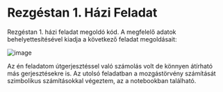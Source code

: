 # Rezgéstan 1. Házi Feladat
Rezgéstan 1. házi feladat megoldó kód. A megfelelő adatok behelyettesítésével kiadja a következő feladat megoldásait: 

![image](https://github.com/user-attachments/assets/089f0d57-eb06-4b3a-890e-4ce4f2ceba95)

Az én feladatom útgerjesztéssel való számolás volt de könnyen átírható más gerjesztésekre is. 
Az utolsó feladatban a mozgástörvény számítását szimbolikus számításokkal végeztem, az a notebookban található.
